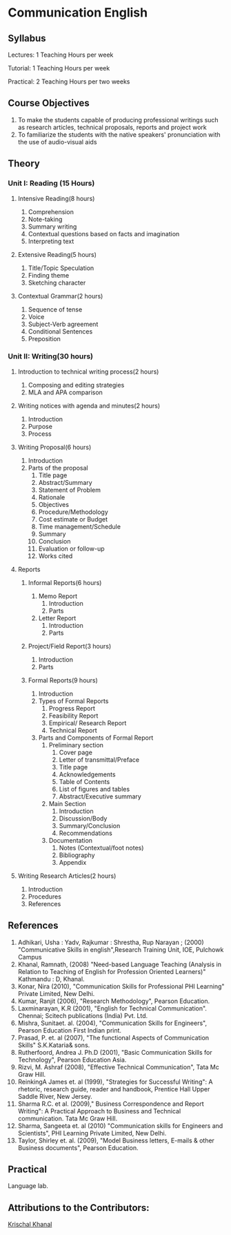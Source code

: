 # Communication English
## Syllabus

Lectures: 1 Teaching Hours per week

Tutorial: 1 Teaching Hours per week

Practical: 2 Teaching Hours per two weeks

## Course Objectives

1. To make the students capable of producing professional writings such as research articles, technical proposals, reports and project work
1. To familiarize the students with the native speakers' pronunciation with the use of audio-visual aids

## Theory

### Unit I: Reading (15 Hours)
1. Intensive Reading(8 hours)
    1. Comprehension
    1. Note-taking
    1. Summary writing
    1. Contextual questions based on facts and imagination
    1. Interpreting text

2. Extensive Reading(5 hours)
    1. Title/Topic Speculation
    1. Finding theme
    1. Sketching character

3. Contextual Grammar(2 hours)
    1. Sequence of tense
    1. Voice
    1. Subject-Verb agreement
    1. Conditional Sentences
    1. Preposition

### Unit II: Writing(30 hours)
1. Introduction to technical writing process(2 hours)
    1. Composing and editing strategies
    1. MLA and APA comparison

2. Writing notices with agenda and minutes(2 hours)
    1. Introduction
    1. Purpose
    1. Process

3. Writing Proposal(6 hours)
    1. Introduction
    1. Parts of the proposal
        1. Title page
        1. Abstract/Summary
        1. Statement of Problem
        1. Rationale
        1. Objectives
        1. Procedure/Methodology
        1. Cost estimate or Budget
        1. Time management/Schedule
        1. Summary
        1. Conclusion
        1. Evaluation or follow-up
        1. Works cited

4. Reports
    1. Informal Reports(6 hours)
        1. Memo Report
            1. Introduction
            1. Parts
        2. Letter Report
            1. Introduction
            1. Parts

    2. Project/Field Report(3 hours)
        1. Introduction
        1. Parts

    3. Formal Reports(9 hours)
        1. Introduction
        2. Types of Formal Reports
            1. Progress Report
            1. Feasibility Report
            1. Empirical/ Research Report
            1. Technical Report
        3. Parts and Components of Formal Report
            1. Preliminary section
                1. Cover page
                1. Letter of transmittal/Preface
                1. Title page
                1. Acknowledgements
                1. Table of Contents
                1. List of figures and tables
                1. Abstract/Executive summary
            2. Main Section
                1. Introduction
                1. Discussion/Body
                1. Summary/Conclusion
                1. Recommendations
            3. Documentation
                1. Notes (Contextual/foot notes)
                1. Bibliography
                1. Appendix

5. Writing Research Articles(2 hours)
    1. Introduction
    1. Procedures
    1. References

## References
1. Adhikari, Usha : Yadv, Rajkumar : Shrestha, Rup Narayan ; (2000) "Communicative Skills in english",Research Training Unit, IOE, Pulchowk Campus
1. Khanal, Ramnath, (2008) "Need-based Language Teaching (Analysis in Relation to Teaching of English for Profession Oriented Learners)" Kathmandu : D, Khanal.
1. Konar, Nira (2010), "Communication Skills for Professional PHI Learning" Private Limited, New Delhi.
1. Kumar, Ranjit (2006), "Research Methodology", Pearson Education.
1. Laxminarayan, K.R (2001), "English for Technical Communication". Chennai; Scitech publications (India) Pvt. Ltd.
1. Mishra, Sunitaet. al. (2004), "Communication Skills for Engineers", Pearson Education First Indian print.
1. Prasad, P. et. al (2007), "The functional Aspects of Communication Skills" S.K.Kataria& sons.
1. Rutherfoord, Andrea J. Ph.D (2001), "Basic Communication Skills for Technology", Pearson Education Asia.
1. Rizvi, M. Ashraf (2008), "Effective Technical Communication", Tata Mc Graw Hill.
1. ReinkingA James et. al (1999), "Strategies for Successful Writing": A rhetoric, research guide, reader and handbook, Prentice Hall Upper Saddle River, New Jersey.
1. Sharma R.C. et al. (2009)," Business Correspondence and Report Writing": A Practical Approach to Business and Technical communication. Tata Mc Graw Hill.
1. Sharma, Sangeeta et. al (2010) "Communication skills for Engineers and Scientists", PHI Learning Private Limited, New Delhi.
1. Taylor, Shirley et. al. (2009), "Model Business letters, E-mails & other Business documents", Pearson Education.

## Practical

Language lab.


## Attributions to the Contributors:

[Krischal Khanal](https://github.com/krischal111)